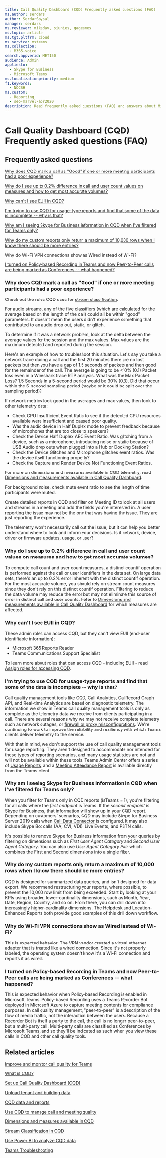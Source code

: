 ```yaml
---
title: Call Quality Dashboard (CQD) Frequently asked questions (FAQ)
ms.author: serdars
author: SerdarSoysal
manager: serdars
ms.reviewer: mikedav, siunies, gageames
ms.topic: article
ms.tgt.pltfrm: cloud
ms.service: msteams
ms.collection: 
  - M365-voice
search.appverid: MET150
audience: Admin
appliesto: 
  - Skype for Business
  - Microsoft Teams
ms.localizationpriority: medium
f1.keywords: 
  - NOCSH
ms.custom: 
  - Reporting
  - seo-marvel-apr2020
description: Read frequently asked questions (FAQ) and answers about Microsoft Teams Call Quality Dashboard (CQD).
---
```


# Call Quality Dashboard (CQD) Frequently asked questions (FAQ)

## Frequently asked questions

[Why does CQD mark a call as "Good" if one or more meeting participants had a poor experience?](#why-does-cqd-mark-a-call-as-good-if-one-or-more-meeting-participants-had-a-poor-experience)

[Why do I see up to 0.2% difference in call and user count values on measures and how to get most accurate volumes? ](#why-do-i-see-up-to-02-difference-in-call-and-user-count-values-on-measures-and-how-to-get-most-accurate-volumes)

[Why can't I see EUII in CQD?](#why-cant-i-see-euii-in-cqd)

[I'm trying to use CQD for usage-type reports and find that some of the data is incomplete -- why is that?](#im-trying-to-use-cqd-for-usage-type-reports-and-find-that-some-of-the-data-is-incomplete----why-is-that)

[Why am I seeing Skype for Business information in CQD when I've filtered for Teams only?](#why-am-i-seeing-skype-for-business-information-in-cqd-when-ive-filtered-for-teams-only)

[Why do my custom reports only return a maximum of 10,000 rows when I know there should be more entries?](#why-do-my-custom-reports-only-return-a-maximum-of-10000-rows-when-i-know-there-should-be-more-entries)

[Why do Wi-Fi VPN connections show as Wired instead of Wi-Fi?](#why-do-wi-fi-vpn-connections-show-as-wired-instead-of-wi-fi)

[I turned on Policy-based Recording in Teams and now Peer-to-Peer calls are being marked as Conferences -- what happened?](#i-turned-on-policy-based-recording-in-teams-and-now-peer-to-peer-calls-are-being-marked-as-conferences----what-happened)

### Why does CQD mark a call as "Good" if one or more meeting participants had a poor experience?

Check out the rules CQD uses for [stream classification](stream-classification-in-call-quality-dashboard.md).
 
For audio streams, any of the five classifiers (which are calculated for the average based on the length of the call) could all be within "good" parameters. It doesn't mean the users didn't experience something that contributed to an audio drop out, static, or glitch. 

To determine if it was a network problem, look at the delta between the average values for the session and the max values. Max values are the maximum detected and reported during the session.
 
Here's an example of how to troubleshoot this situation. Let's say you take a network trace during a call and the first 20 minutes there are no lost packets but then you have a gap of 1.5 seconds of packets and then good for the remainder of the call. The average is going to be <10% (0.1) Packet loss even in a Wireshark trace RTP analysis. What was the Max Packet Loss? 1.5 Seconds in a 5-second period would be 30% (0.3). Did that occur within the 5-second sampling period (maybe or it could be split over the sampling period)?
 
If network metrics look good in the averages and max values, then look to other telemetry data: 
- Check CPU Insufficient Event Ratio to see if the detected CPU resources available were insufficient and caused poor quality. 
- Was the audio device in Half Duplex mode to prevent feedback because of microphones that are too close to speakers? 
- Check the Device Half Duplex AEC Event Ratio. Was glitching from a device, such as a microphone, introducing noise or static because of USB Audio drop outs when plugged into a Hub or Docking Station?  
- Check the Device Glitches and Microphone glitches event ratios. Was the device itself functioning properly?  
- Check the Capture and Render Device Not Functioning Event Ratios.


For more on dimensions and measures available in CQD telemetry, read [Dimensions and measurements available in Call Quality Dashboard](dimensions-and-measures-available-in-call-quality-dashboard.md).

For background noise, check mute event ratio to see the length of time participants were muted.
 
Create detailed reports in CQD and filter on Meeting ID to look at all users and streams in a meeting and add the fields you're interested in. A user reporting the issue may not be the one that was having the issue. They are just reporting the experience.
 
The telemetry won't necessarily call out the issue, but it can help you better understand where to look and inform your decisions. Is it network, device, driver or firmware updates, usage, or user?

### Why do I see up to 0.2% difference in call and user count values on measures and how to get most accurate volumes? 

To compute call count and user count measures, a distinct countif operation is performed against the call or user identifiers in the data set. On large data sets, there's an up to 0.2% error inherent with the distinct countif operation. For the most accurate volume, you should rely on stream count measures since they don't rely on this distinct countif operation. Filtering to reduce the data volume may reduce the error but may not eliminate this source of error in distinct call and user counts. Refer to [Dimensions and measurements available in Call Quality Dashboard](dimensions-and-measures-available-in-call-quality-dashboard.md) for which measures are affected.

  
### Why can't I see EUII in CQD?

These admin roles can access CQD, but they can't view EUII (end-user identifiable information):

- Microsoft 365 Reports Reader
- Teams Communications Support Specialist

To learn more about roles that can access CQD - including EUII - read [Assign roles for accessing CQD](turning-on-and-using-call-quality-dashboard.md#assign-admin-roles-for-access-to-cqd).

### I'm trying to use CQD for usage-type reports and find that some of the data is incomplete -- why is that?

Call quality management tools like CQD, Call Analytics, CallRecord Graph API, and Real-time Analytics are based on diagnostic telemetry. The information we show in Teams call quality management tools is only as complete as the telemetry data we receive from clients participating in a call. There are several reasons why we may not receive complete telemetry such as network outages, or [firewall or proxy misconfigurations](/microsoft-365/enterprise/urls-and-ip-address-ranges). We're continuing to work to improve the reliability and resiliency with which Teams clients deliver telemetry to the service.

With that in mind, we don't support the use of call quality management tools for usage reporting. They aren't designed to accommodate nor intended for these types of reporting scenarios, and many usage statistics are not and will not be available within these tools. Teams Admin Center offers a series of [Usage Reports](teams-analytics-and-reports/teams-reporting-reference.md), and a [Meeting Attendance Report](teams-analytics-and-reports/meeting-attendance-report.md) is available directly from the Teams client.

### Why am I seeing Skype for Business information in CQD when I've filtered for Teams only?

When you filter for Teams only in CQD reports (isTeams = 1), you're filtering for all calls where the *first endpoint* is Teams. If the *second endpoint* is Skype for Business, that information will show up in your CQD report. Depending on customers’ scenarios, CQD may include Skype for Business Server 2019 calls when [Call Data Connector](/skypeforbusiness/hybrid/plan-call-data-connector) is configured. It may also include Skype Bot calls (AA, CVI, VDI), Live Events, and PSTN calls.

It's possible to remove Skype for Business information from your queries by filtering on dimensions such as *First User Agent Category* and *Second User Agent Category*. You can also use *User Agent Category Pair* which combines the First and Second dimensions into a single filter.

### Why do my custom reports only return a maximum of 10,000 rows when I know there should be more entries?

CQD is designed for summarized data queries, and isn't designed for data export. We recommend restructuring your reports, where possible, to prevent the 10,000 row limit from being exceeded. Start by looking at your KPIs using broader, lower-cardinality dimensions, such as Month, Year, Date, Region, Country, and so on. From there, you can drill down into increasingly higher-cardinality dimensions. The Helpdesk and Location-Enhanced Reports both provide good examples of this drill down workflow.

### Why do Wi-Fi VPN connections show as Wired instead of Wi-Fi?

This is expected behavior. The VPN vendor created a virtual ethernet adapter that is treated like a wired connection. Since it's not properly labeled, the operating system doesn't know it's a Wi-Fi connection and reports it as wired.

### I turned on Policy-based Recording in Teams and now Peer-to-Peer calls are being marked as Conferences -- what happened?

This is expected behavior when Policy-based Recording is enabled in Microsoft Teams. Policy-based Recording uses a Teams Recorder Bot deployed in Microsoft Azure to capture meeting contents for compliance purposes. In call quality management, "peer-to-peer" is a description of the flow of media traffic, not the interaction between the users. Because a Recorder Bot is itself a party to the call, the call is no longer peer-to-peer, but a multi-party call. Multi-party calls are classified as Conferences by Microsoft Teams, and so they'll be indicated as such when you view these calls in CQD and other call quality tools.

## Related articles

[Improve and monitor call quality for Teams](monitor-call-quality-qos.md)

[What is CQD?](CQD-what-is-call-quality-dashboard.md)

[Set up Call Quality Dashboard (CQD)](turning-on-and-using-call-quality-dashboard.md)

[Upload tenant and building data](CQD-upload-tenant-building-data.md)

[CQD data and reports](CQD-data-and-reports.md)

[Use CQD to manage call and meeting quality](quality-of-experience-review-guide.md)

[Dimensions and measures available in CQD](dimensions-and-measures-available-in-call-quality-dashboard.md)

[Stream Classification in CQD](stream-classification-in-call-quality-dashboard.md)

[Use Power BI to analyze CQD data](CQD-Power-BI-query-templates.md)

[Teams Troubleshooting](/MicrosoftTeams/troubleshoot/teams)
